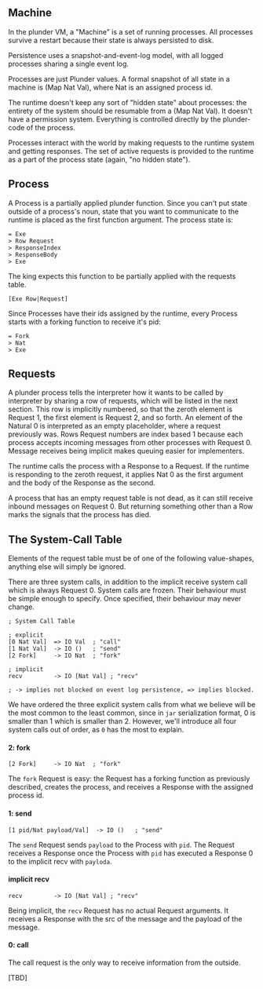 Machine
-------

In the plunder VM, a "Machine" is a set of running processes. All
processes survive a restart because their state is always persisted to
disk.

Persistence uses a snapshot-and-event-log model, with all logged
processes sharing a single event log.

Processes are just Plunder values.  A formal snapshot of all state in a
machine is (Map Nat Val), where Nat is an assigned process id.

The runtime doesn't keep any sort of "hidden state" about processes: the
entirety of the system should be resumable from a (Map Nat Val). It
doesn't have a permission system. Everything is controlled directly by
the plunder-code of the process.

Processes interact with the world by making requests to the runtime
system and getting responses.  The set of active requests is provided to
the runtime as a part of the process state (again, "no hidden state").

Process
-------

A Process is a partially applied plunder function. Since you can't put
state outside of a process's noun, state that you want to communicate to
the runtime is placed as the first function argument. The process state
is:

    = Exe
    > Row Request
    > ResponseIndex
    > ResponseBody
    > Exe

The king expects this function to be partially applied with the requests
table.

    [Exe Row|Request]

Since Processes have their ids assigned by the runtime, every Process
starts with a forking function to receive it's pid:

    = Fork
    > Nat
    > Exe

Requests
--------

A plunder process tells the interpreter how it wants to be called by
interpreter by sharing a row of requests, which will be listed in the
next section. This row is implicitly numbered, so that the zeroth element
is Request 1, the first element is Request 2, and so forth. An element of
the Natural 0 is interpreted as an empty placeholder, where a request
previously was. Rows Request numbers are index based 1 because each
process accepts incoming messages from other processes with
Request 0. Message receives being implicit makes queuing easier for
implementers.

The runtime calls the process with a Response to a Request. If the
runtime is responding to the zeroth request, it applies Nat 0 as the
first argument and the body of the Response as the second.

A process that has an empty request table is not dead, as it can still
receive inbound messages on Request 0. But returning something other than
a Row marks the signals that the process has died.

The System-Call Table
---------------------

Elements of the request table must be of one of the following
value-shapes, anything else will simply be ignored.

There are three system calls, in addition to the implicit receive system
call which is always Request 0. System calls are frozen. Their behaviour
must be simple enough to specify. Once specified, their behaviour may
never change.

```
; System Call Table

; explicit
[0 Nat Val]  => IO Val  ; "call"
[1 Nat Val]  -> IO ()   ; "send"
[2 Fork]     -> IO Nat  ; "fork"

; implicit
recv         -> IO [Nat Val] ; "recv"

; -> implies not blocked on event log persistence, => implies blocked.
```

We have ordered the three explicit system calls from what we believe will
be the most common to the least common, since in `jar` serialization
format, 0 is smaller than 1 which is smaller than 2. However, we'll
introduce all four system calls out of order, as `0` has the most to
explain.

#### 2: fork

```
[2 Fork]     -> IO Nat  ; "fork"
```

The `fork` Request is easy: the Request has a forking function as
previously described, creates the process, and receives a Response with
the assigned process id.

#### 1: send

```
[1 pid/Nat payload/Val]  -> IO ()   ; "send"
```

The `send` Request sends `payload` to the Process with `pid`. The Request
receives a Response once the Process with `pid` has executed a Response 0
to the implicit recv with `payloda`.

#### implicit recv

```
recv         -> IO [Nat Val] ; "recv"
```

Being implicit, the `recv` Request has no actual Request arguments. It
receives a Response with the src of the message and the payload of the
message.

#### 0: call

The call request is the only way to receive information from the outside.

[TBD]

<!---
Local Variables:
fill-column: 73
End:
-->
